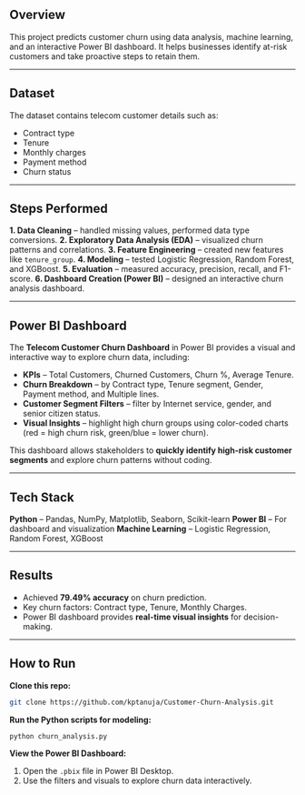 

## Overview

This project predicts customer churn using data analysis, machine learning, and an interactive Power BI dashboard.
It helps businesses identify at-risk customers and take proactive steps to retain them.

---

## Dataset

The dataset contains telecom customer details such as:

* Contract type
* Tenure
* Monthly charges
* Payment method
* Churn status

---

## Steps Performed

**1. Data Cleaning** – handled missing values, performed data type conversions.
**2. Exploratory Data Analysis (EDA)** – visualized churn patterns and correlations.
**3. Feature Engineering** – created new features like `tenure_group`.
**4. Modeling** – tested Logistic Regression, Random Forest, and XGBoost.
**5. Evaluation** – measured accuracy, precision, recall, and F1-score.
**6. Dashboard Creation (Power BI)** – designed an interactive churn analysis dashboard.

---

## Power BI Dashboard

The **Telecom Customer Churn Dashboard** in Power BI provides a visual and interactive way to explore churn data, including:

* **KPIs** – Total Customers, Churned Customers, Churn %, Average Tenure.
* **Churn Breakdown** – by Contract type, Tenure segment, Gender, Payment method, and Multiple lines.
* **Customer Segment Filters** – filter by Internet service, gender, and senior citizen status.
* **Visual Insights** – highlight high churn groups using color-coded charts (red = high churn risk, green/blue = lower churn).

This dashboard allows stakeholders to **quickly identify high-risk customer segments** and explore churn patterns without coding.

---

## Tech Stack

**Python** – Pandas, NumPy, Matplotlib, Seaborn, Scikit-learn
**Power BI** – For dashboard and visualization
**Machine Learning** – Logistic Regression, Random Forest, XGBoost

---

## Results

* Achieved **79.49% accuracy** on churn prediction.
* Key churn factors: Contract type, Tenure, Monthly Charges.
* Power BI dashboard provides **real-time visual insights** for decision-making.

---

## How to Run

**Clone this repo:**

```bash
git clone https://github.com/kptanuja/Customer-Churn-Analysis.git
```

**Run the Python scripts for modeling:**

```bash
python churn_analysis.py
```

**View the Power BI Dashboard:**

1. Open the `.pbix` file in Power BI Desktop.
2. Use the filters and visuals to explore churn data interactively.

